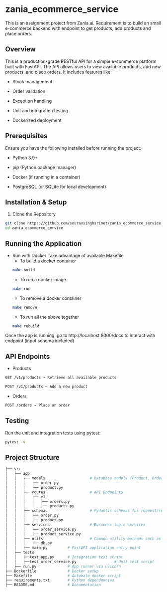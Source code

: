 # zania_ecommerce_service
This is an assignment project from Zania.ai. Requirement is to build an small e-commerce backend with endpoint to get products, add products and place orders.

## Overview

This is a production-grade RESTful API for a simple e-commerce platform built with FastAPI. The API allows users to view available products, add new products, and place orders. It includes features like:

* Stock management

* Order validation

* Exception handling

* Unit and integration testing

* Dockerized deployment

## Prerequisites

Ensure you have the following installed before running the project:

* Python 3.9+

* pip (Python package manager)

* Docker (if running in a container)

* PostgreSQL (or SQLite for local development)

## Installation & Setup

1. Clone the Repository

```bash
git clone https://github.com/souravsinghsrinet/zania_ecommerce_service.git
cd zania_ecommerce_service
```

## Running the Application

* Run with Docker
Take advantage of available Makefile
  * To build a docker container
  ```bash
  make build
  ```
  * To run a docker image
  ```bash
  make run
  ```
  * To remove a docker container
  ```bash
  make remove
  ```
  * To run all the above together
  ```bash
  make rebuild
  ```
Once the app is running, go to http://localhost:8000/docs to interact with endpoint (input schema included)

## API Endpoints

* Products

```bash
GET /v1/products → Retrieve all available products

POST /v1/products → Add a new product
```

* Orders
```bash
POST /orders → Place an order
```

## Testing

Run the unit and integration tests using pytest:
```bash
pytest -v
```

## Project Structure
```bash
├── src
│   ├── app
│   │   ├── models                    # Database models (Product, Order)
│   │   │   ├── order.py
│   │   │   ├── product.py
│   │   ├── routes                    # API Endpoints
│   │   │   ├── v1
│   │   │   │   ├── orders.py
│   │   │   │   ├── products.py
│   │   ├── schemas                   # Pydantic schemas for request/response validation
│   │   │   ├── order.py
│   │   │   ├── product.py
│   │   ├── services                  # Business logic services
│   │   │   ├── order_service.py
│   │   │   ├── product_service.py
│   │   ├── utils                     # Common utility methods such as Database connection setup
│   │   │   ├── db.py
│   │   ├── main.py         # FastAPI application entry point
│   ├── tests
│   │   ├──test_app.py      # Integration test script
│   │   ├──test_order_service.py                 # Unit test script
│   ├── run.py              # App runner via uvicorn
├── Dockerfile              # Docker setup
├── Makefile                # Automate docker script
├── requirements.txt        # Python dependencies
├── README.md               # Documentation
```
